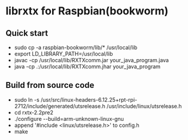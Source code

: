 # librxtx for Raspbian(bookworm)

## Quick start
+ sudo cp -a raspbian-bookworm/lib/* /usr/local/lib
+ export LD_LIBRARY_PATH=/usr/local/lib
+ javac -cp /usr/local/lib/RXTXcomm.jar your_java_program.java
+ java -cp .:/usr/local/lib/RXTXcomm.jhar your_java_program

## Build from source code

+ sudo ln -s /usr/src/linux-headers-6.12.25+rpt-rpi-2712/include/generated/utsrelease.h /usr/include/linux/utsrelease.h
+ cd rxtx-2.2pre2
+ ./configure --build=arm-unknown-linux-gnu
+ append '#include <linux/utsrelease.h>' to config.h  
+ make



